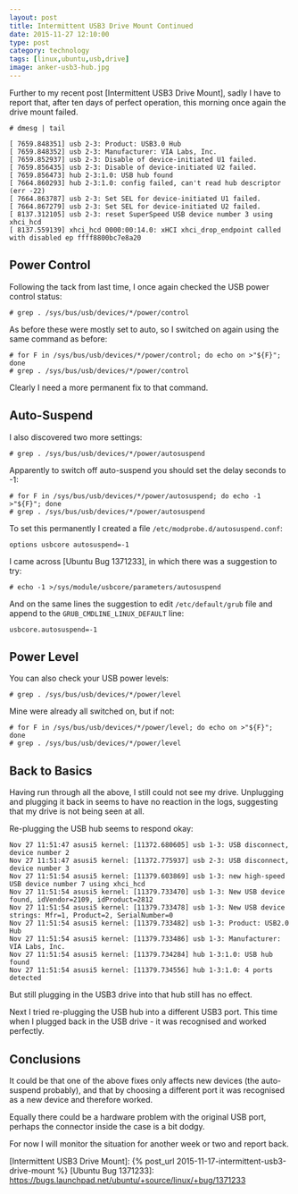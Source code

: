```yaml
--- 
layout: post 
title: Intermittent USB3 Drive Mount Continued
date: 2015-11-27 12:10:00
type: post 
category: technology
tags: [linux,ubuntu,usb,drive]
image: anker-usb3-hub.jpg
---
```


Further to my recent post [Intermittent USB3 Drive Mount], sadly I have to report that, after ten days of perfect operation, this morning once again the drive mount failed.

    # dmesg | tail

<!--more-->

    [ 7659.848351] usb 2-3: Product: USB3.0 Hub             
    [ 7659.848352] usb 2-3: Manufacturer: VIA Labs, Inc.         
    [ 7659.852937] usb 2-3: Disable of device-initiated U1 failed.
    [ 7659.856435] usb 2-3: Disable of device-initiated U2 failed.
    [ 7659.856473] hub 2-3:1.0: USB hub found
    [ 7664.860293] hub 2-3:1.0: config failed, can't read hub descriptor (err -22)
    [ 7664.863787] usb 2-3: Set SEL for device-initiated U1 failed.
    [ 7664.867279] usb 2-3: Set SEL for device-initiated U2 failed.
    [ 8137.312105] usb 2-3: reset SuperSpeed USB device number 3 using xhci_hcd
    [ 8137.559139] xhci_hcd 0000:00:14.0: xHCI xhci_drop_endpoint called with disabled ep ffff8800bc7e8a20

## Power Control

Following the tack from last time, I once again checked the USB power control status:

    # grep . /sys/bus/usb/devices/*/power/control

As before these were mostly set to auto, so I switched on again using the same command as before:

    # for F in /sys/bus/usb/devices/*/power/control; do echo on >"${F}"; done
    # grep . /sys/bus/usb/devices/*/power/control

Clearly I need a more permanent fix to that command.


## Auto-Suspend

I also discovered two more settings:

    # grep . /sys/bus/usb/devices/*/power/autosuspend

Apparently to switch off auto-suspend you should set the delay seconds to -1:

    # for F in /sys/bus/usb/devices/*/power/autosuspend; do echo -1 >"${F}"; done
    # grep . /sys/bus/usb/devices/*/power/autosuspend

To set this permanently I created a file `/etc/modprobe.d/autosuspend.conf`:

    options usbcore autosuspend=-1

I came across [Ubuntu Bug 1371233], in which there was a suggestion to try:

    # echo -1 >/sys/module/usbcore/parameters/autosuspend

And on the same lines the suggestion to edit `/etc/default/grub` file and append to the `GRUB_CMDLINE_LINUX_DEFAULT` line:

    usbcore.autosuspend=-1


## Power Level

You can also check your USB power levels:

    # grep . /sys/bus/usb/devices/*/power/level

Mine were already all switched on, but if not:

    # for F in /sys/bus/usb/devices/*/power/level; do echo on >"${F}"; done
    # grep . /sys/bus/usb/devices/*/power/level


## Back to Basics

Having run through all the above, I still could not see my drive. 
Unplugging and plugging it back in seems to have no reaction in the logs, suggesting that my drive is not being seen at all.

Re-plugging the USB hub seems to respond okay:

    Nov 27 11:51:47 asusi5 kernel: [11372.680605] usb 1-3: USB disconnect, device number 2
    Nov 27 11:51:47 asusi5 kernel: [11372.775937] usb 2-3: USB disconnect, device number 3
    Nov 27 11:51:54 asusi5 kernel: [11379.603869] usb 1-3: new high-speed USB device number 7 using xhci_hcd
    Nov 27 11:51:54 asusi5 kernel: [11379.733470] usb 1-3: New USB device found, idVendor=2109, idProduct=2812
    Nov 27 11:51:54 asusi5 kernel: [11379.733478] usb 1-3: New USB device strings: Mfr=1, Product=2, SerialNumber=0
    Nov 27 11:51:54 asusi5 kernel: [11379.733482] usb 1-3: Product: USB2.0 Hub
    Nov 27 11:51:54 asusi5 kernel: [11379.733486] usb 1-3: Manufacturer: VIA Labs, Inc.
    Nov 27 11:51:54 asusi5 kernel: [11379.734284] hub 1-3:1.0: USB hub found
    Nov 27 11:51:54 asusi5 kernel: [11379.734556] hub 1-3:1.0: 4 ports detected

But still plugging in the USB3 drive into that hub still has no effect. 

Next I tried re-plugging the USB hub into a different USB3 port. 
This time when I plugged back in the USB drive - it was recognised and worked perfectly.


## Conclusions

It could be that one of the above fixes only affects new devices (the auto-suspend probably), and that by choosing a different port it was recognised as a new device and therefore worked.

Equally there could be a hardware problem with the original USB port, perhaps the connector inside the case is a bit dodgy.

For now I will monitor the situation for another week or two and report back.

[Intermittent USB3 Drive Mount]: {% post_url 2015-11-17-intermittent-usb3-drive-mount %}
[Ubuntu Bug 1371233]: https://bugs.launchpad.net/ubuntu/+source/linux/+bug/1371233

